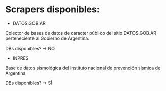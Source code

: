# Scrapers disponibles:

- DATOS.GOB.AR

Colector de bases de datos de caracter público del sitio DATOS.GOB.AR perteneciente al Gobierno de Argentina.

DBs disponibles? -> NO

- INPRES

Base de datos sismológica del instituto nacional de prevención sísmica de Argentina

DBs disponibles? -> SÍ
